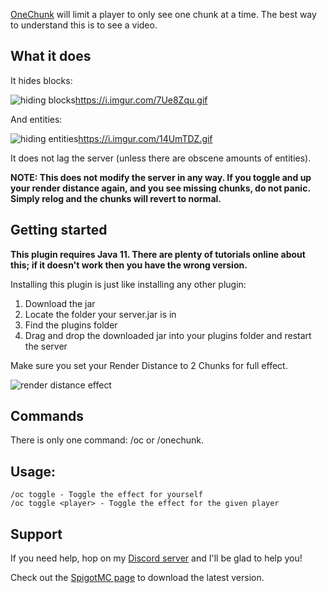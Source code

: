 [OneChunk](https://www.spigotmc.org/resources/onechunk.87527/) will limit a player to only see one chunk at a time. The best way to understand this is to see a video.

## What it does

It hides blocks:

![hiding blocks](https://i.imgur.com/7Ue8Zqu.gif)https://i.imgur.com/7Ue8Zqu.gif

And entities:

![hiding entities](https://i.imgur.com/14UmTDZ.gif)https://i.imgur.com/14UmTDZ.gif

It does not lag the server (unless there are obscene amounts of entities).

**NOTE: This does not modify the server in any way. If you toggle and up your render distance again, and you see missing chunks, do not panic. Simply relog and the chunks will revert to normal.**

## Getting started

__**This plugin requires Java 11.** There are plenty of tutorials online about this; if it doesn't work then you have the wrong version.__

Installing this plugin is just like installing any other plugin:
1. Download the jar
2. Locate the folder your server.jar is in
3. Find the plugins folder
4. Drag and drop the downloaded jar into your plugins folder and restart the server

Make sure you set your Render Distance to 2 Chunks for full effect.

![render distance effect](https://i.imgur.com/wOjvRv1.gif)

## Commands
There is only one command: /oc or /onechunk.

## Usage:
```
/oc toggle - Toggle the effect for yourself
/oc toggle <player> - Toggle the effect for the given player
```

## Support
If you need help, hop on my [Discord server](https://discord.gg/vvKuHBVGMK) and I'll be glad to help you!

Check out the [SpigotMC page](https://www.spigotmc.org/resources/onechunk.87527/) to download the latest version.
